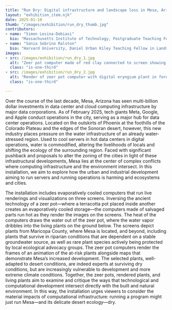 ```yaml
---
title: "Run Dry: Digital infrastructure and landscape loss in Mesa, Arizona"
layout: "exhibition_item.njk"
date: 2025-01-10
thumb: "/images/exhibition/run_dry_thumb.jpg"
contributors: 
- name: "Simon Lesina-Debiasi"
  bio: "Massachusetts Institute of Technology, Postgraduate Teaching Fellow in Architecture"
- name: "Sonia Sobrino Ralston"
  bio: "Harvard University, Daniel Urban Kiley Teaching Fellow in Landscape Architecture"
images:
- src: /images/exhibition/run_dry_1.jpg
  alt: "Zeer pot computer made of red clay connected to screen showing actively rendering Blender frames alongside living plants."
  class: "is-one-third"
- src: /images/exhibition/run_dry_2.jpg
  alt: "Render of zeer pot computer with digital eryngium plant in foreground."
  class: "is-one-third"

---
```


Over the course of the last decade, Mesa, Arizona has seen multi-billion dollar investments in data center and cloud computing infrastructure by major data corporations. As of February 2025, tech giants Meta, Google, and Apple conduct operations in the city, serving as a major hub for data center operations. Located on the outskirts of Phoenix at the foothills of the Colorado Plateau and the edges of the Sonoran desert, however, this new industry places pressure on the water infrastructure of an already water-stressed region. Used to cool servers in hot data centers in digital operations, water is commodified, altering the livelihoods of locals and shifting the ecology of the surrounding region. Faced with significant pushback and proposals to alter the zoning of the cities in light of these infrastructural developments, Mesa lies at the center of complex conflicts where computing infrastructure and the environment intersect. In this installation, we aim to explore how the urban and industrial development aiming to run servers and running operations is harming arid ecosystems and cities.

The installation includes evaporatively cooled computers that run live renderings and visualizations on three screens. Inversing the ancient technology of a zeer pot—where a terracotta pot placed inside another creates an evaporatively cooled storage—the computers made of salvaged parts run hot as they render the images on the screens. The heat of the computers draws the water out of the zeer pot, where the water vapor dribbles into the living plants on the ground below. The screens depict plants from Maricopa County, where Mesa is located, and beyond, including plants that survive in riparian conditions that are dependent on a stable groundwater source, as well as rare plant species actively being protected by local ecological advocacy groups. The zeer pot computers render the frames of an animation of the at-risk plants alongside maps that demonstrate Mesa’s increased development. The selected plants, well-adapted to desert conditions, are indeed experts at surviving dry conditions, but are increasingly vulnerable to development and more extreme climate conditions. Together, the zeer pots, rendered plants, and living plants aim to examine and critique the ways that technological and computational development intersect directly with the built and natural environment. In this way, the installation urges viewers to consider the material impacts of computational infrastructure: running a program might just run Mesa—and its delicate desert ecology—dry.





